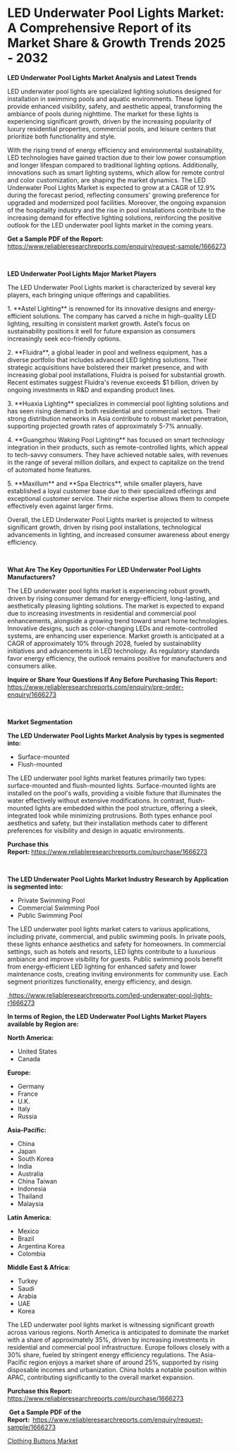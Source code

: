 <p><h1>LED Underwater Pool Lights Market: A Comprehensive Report of its Market Share & Growth Trends 2025 - 2032</h1></p><p><strong>LED Underwater Pool Lights Market Analysis and Latest Trends</strong></p>
<p><p>LED underwater pool lights are specialized lighting solutions designed for installation in swimming pools and aquatic environments. These lights provide enhanced visibility, safety, and aesthetic appeal, transforming the ambiance of pools during nighttime. The market for these lights is experiencing significant growth, driven by the increasing popularity of luxury residential properties, commercial pools, and leisure centers that prioritize both functionality and style.</p><p>With the rising trend of energy efficiency and environmental sustainability, LED technologies have gained traction due to their low power consumption and longer lifespan compared to traditional lighting options. Additionally, innovations such as smart lighting systems, which allow for remote control and color customization, are shaping the market dynamics. The LED Underwater Pool Lights Market is expected to grow at a CAGR of 12.9% during the forecast period, reflecting consumers' growing preference for upgraded and modernized pool facilities. Moreover, the ongoing expansion of the hospitality industry and the rise in pool installations contribute to the increasing demand for effective lighting solutions, reinforcing the positive outlook for the LED underwater pool lights market in the coming years.</p></p>
<p><strong>Get a Sample PDF of the Report:&nbsp;</strong> <a href="https://www.reliableresearchreports.com/enquiry/request-sample/1666273?utm_campaign=3253&utm_medium=2&utm_source=Github&utm_content=ia&utm_term=04042025&utm_id=led-underwater-pool-lights">https://www.reliableresearchreports.com/enquiry/request-sample/1666273</a></p>
<p>&nbsp;</p>
<p><strong>LED Underwater Pool Lights Major Market Players</strong></p>
<p><p>The LED Underwater Pool Lights market is characterized by several key players, each bringing unique offerings and capabilities. </p><p>1. **Astel Lighting** is renowned for its innovative designs and energy-efficient solutions. The company has carved a niche in high-quality LED lighting, resulting in consistent market growth. Astel’s focus on sustainability positions it well for future expansion as consumers increasingly seek eco-friendly options.</p><p>2. **Fluidra**, a global leader in pool and wellness equipment, has a diverse portfolio that includes advanced LED lighting solutions. Their strategic acquisitions have bolstered their market presence, and with increasing global pool installations, Fluidra is poised for substantial growth. Recent estimates suggest Fluidra's revenue exceeds $1 billion, driven by ongoing investments in R&D and expanding product lines.</p><p>3. **Huaxia Lighting** specializes in commercial pool lighting solutions and has seen rising demand in both residential and commercial sectors. Their strong distribution networks in Asia contribute to robust market penetration, supporting projected growth rates of approximately 5-7% annually.</p><p>4. **Guangzhou Waking Pool Lighting** has focused on smart technology integration in their products, such as remote-controlled lights, which appeal to tech-savvy consumers. They have achieved notable sales, with revenues in the range of several million dollars, and expect to capitalize on the trend of automated home features.</p><p>5. **Maxillum** and **Spa Electrics**, while smaller players, have established a loyal customer base due to their specialized offerings and exceptional customer service. Their niche expertise allows them to compete effectively even against larger firms.</p><p>Overall, the LED Underwater Pool Lights market is projected to witness significant growth, driven by rising pool installations, technological advancements in lighting, and increased consumer awareness about energy efficiency.</p></p>
<p>&nbsp;</p>
<p><strong>What Are The Key Opportunities For LED Underwater Pool Lights Manufacturers?</strong></p>
<p><p>The LED underwater pool lights market is experiencing robust growth, driven by rising consumer demand for energy-efficient, long-lasting, and aesthetically pleasing lighting solutions. The market is expected to expand due to increasing investments in residential and commercial pool enhancements, alongside a growing trend toward smart home technologies. Innovative designs, such as color-changing LEDs and remote-controlled systems, are enhancing user experience. Market growth is anticipated at a CAGR of approximately 10% through 2028, fueled by sustainability initiatives and advancements in LED technology. As regulatory standards favor energy efficiency, the outlook remains positive for manufacturers and consumers alike.</p></p>
<p><strong>Inquire or Share Your Questions If Any Before Purchasing This Report:</strong> <a href="https://www.reliableresearchreports.com/enquiry/pre-order-enquiry/1666273?utm_campaign=3253&utm_medium=2&utm_source=Github&utm_content=ia&utm_term=04042025&utm_id=led-underwater-pool-lights">https://www.reliableresearchreports.com/enquiry/pre-order-enquiry/1666273</a></p>
<p>&nbsp;</p>
<p><strong>Market Segmentation</strong></p>
<p><strong>The LED Underwater Pool Lights Market Analysis by types is segmented into:</strong></p>
<p><ul><li>Surface-mounted</li><li>Flush-mounted</li></ul></p>
<p><p>The LED underwater pool lights market features primarily two types: surface-mounted and flush-mounted lights. Surface-mounted lights are installed on the pool's walls, providing a visible fixture that illuminates the water effectively without extensive modifications. In contrast, flush-mounted lights are embedded within the pool structure, offering a sleek, integrated look while minimizing protrusions. Both types enhance pool aesthetics and safety, but their installation methods cater to different preferences for visibility and design in aquatic environments.</p></p>
<p><strong>Purchase this Report:&nbsp;</strong><a href="https://www.reliableresearchreports.com/purchase/1666273?utm_campaign=3253&utm_medium=2&utm_source=Github&utm_content=ia&utm_term=04042025&utm_id=led-underwater-pool-lights">https://www.reliableresearchreports.com/purchase/1666273</a></p>
<p>&nbsp;</p>
<p><strong>The LED Underwater Pool Lights Market Industry Research by Application is segmented into:</strong></p>
<p><ul><li>Private Swimming Pool</li><li>Commercial Swimming Pool</li><li>Public Swimming Pool</li></ul></p>
<p><p>The LED underwater pool lights market caters to various applications, including private, commercial, and public swimming pools. In private pools, these lights enhance aesthetics and safety for homeowners. In commercial settings, such as hotels and resorts, LED lights contribute to a luxurious ambiance and improve visibility for guests. Public swimming pools benefit from energy-efficient LED lighting for enhanced safety and lower maintenance costs, creating inviting environments for community use. Each segment prioritizes functionality, energy efficiency, and design.</p></p>
<p><a href="https://www.reliableresearchreports.com/led-underwater-pool-lights-r1666273?utm_campaign=3253&utm_medium=2&utm_source=Github&utm_content=ia&utm_term=04042025&utm_id=led-underwater-pool-lights">&nbsp;https://www.reliableresearchreports.com/led-underwater-pool-lights-r1666273</a></p>
<p><strong>In terms of Region, the LED Underwater Pool Lights Market Players available by Region are:</strong></p>
<p>
    <p> <strong> North America: </strong>
        <ul>
            <li>United States</li>
            <li>Canada</li>
        </ul>
        </p> 
    <p> <strong> Europe: </strong>
        <ul>
            <li>Germany</li>
            <li>France</li>
            <li>U.K.</li>
            <li>Italy</li>
            <li>Russia</li>
        </ul>
        </p> 
    <p> <strong> Asia-Pacific: </strong>
        <ul>
            <li>China</li>
            <li>Japan</li>
            <li>South Korea</li>
            <li>India</li>
            <li>Australia</li>
            <li>China Taiwan</li>
            <li>Indonesia</li>
            <li>Thailand</li>
            <li>Malaysia</li>
        </ul>
        </p> 
    <p> <strong> Latin America: </strong>
        <ul>
            <li>Mexico</li>
            <li>Brazil</li>
            <li>Argentina Korea</li>
            <li>Colombia</li>
        </ul>
        </p> 
    <p> <strong> Middle East & Africa: </strong>
        <ul>
            <li>Turkey</li>
            <li>Saudi</li>
            <li>Arabia</li>
            <li>UAE</li>
            <li>Korea</li>
        </ul>
    </p>
    </p>
<p><p>The LED underwater pool lights market is witnessing significant growth across various regions. North America is anticipated to dominate the market with a share of approximately 35%, driven by increasing investments in residential and commercial pool infrastructure. Europe follows closely with a 30% share, fueled by stringent energy efficiency regulations. The Asia-Pacific region enjoys a market share of around 25%, supported by rising disposable incomes and urbanization. China holds a notable position within APAC, contributing significantly to the overall market expansion.</p></p>
<p><strong>Purchase this Report: </strong><a href="https://www.reliableresearchreports.com/purchase/1666273?utm_campaign=3253&utm_medium=2&utm_source=Github&utm_content=ia&utm_term=04042025&utm_id=led-underwater-pool-lights">https://www.reliableresearchreports.com/purchase/1666273</a></p>
<p>&nbsp;<strong>Get a Sample PDF of the Report:&nbsp;&nbsp;</strong><a href="https://www.reliableresearchreports.com/enquiry/request-sample/1666273?utm_campaign=3253&utm_medium=2&utm_source=Github&utm_content=ia&utm_term=04042025&utm_id=led-underwater-pool-lights">https://www.reliableresearchreports.com/enquiry/request-sample/1666273</a></p>
<p><strong></strong></p>
<p><p><a href="https://github.com/biyajausenik/Market-Research-Report-List-1/blob/main/clothing-buttons-market.md?utm_campaign=3253&utm_medium=2&utm_source=Github&utm_content=ia&utm_term=04042025&utm_id=led-underwater-pool-lights">Clothing Buttons Market</a></p></p>